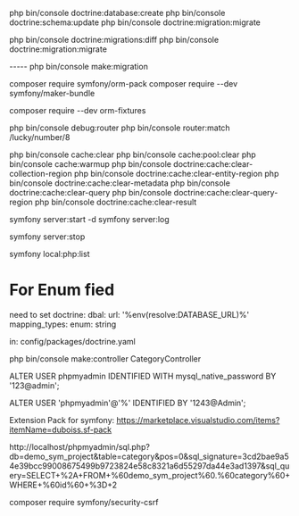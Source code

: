 php bin/console doctrine:database:create
php bin/console doctrine:schema:update 
php bin/console doctrine:migration:migrate


php bin/console doctrine:migrations:diff
php bin/console doctrine:migration:migrate

----- php bin/console make:migration

composer require symfony/orm-pack
composer require --dev symfony/maker-bundle

composer require --dev orm-fixtures


php bin/console debug:router
php bin/console router:match /lucky/number/8


php bin/console cache:clear
php bin/console cache:pool:clear
php bin/console cache:warmup
php bin/console doctrine:cache:clear-collection-region
php bin/console doctrine:cache:clear-entity-region
php bin/console doctrine:cache:clear-metadata
php bin/console doctrine:cache:clear-query
php bin/console doctrine:cache:clear-query-region
php bin/console doctrine:cache:clear-result

symfony server:start -d
symfony server:log

symfony server:stop

symfony local:php:list



# For Enum fied
need to set 
doctrine:
    dbal:
        url: '%env(resolve:DATABASE_URL)%'
        mapping_types:
            enum: string

in: config/packages/doctrine.yaml



php bin/console make:controller CategoryController


ALTER USER phpmyadmin IDENTIFIED WITH mysql_native_password BY '123@admin';

ALTER USER 'phpmyadmin'@'%' IDENTIFIED BY '1243@Admin';


Extension Pack for symfony:
https://marketplace.visualstudio.com/items?itemName=duboiss.sf-pack



http://localhost/phpmyadmin/sql.php?db=demo_sym_project&table=category&pos=0&sql_signature=3cd2bae9a54e39bcc99008675499b9723824e58c8321a6d55297da44e3ad1397&sql_query=SELECT+%2A+FROM+%60demo_sym_project%60.%60category%60+WHERE+%60id%60+%3D+2


composer require symfony/security-csrf
